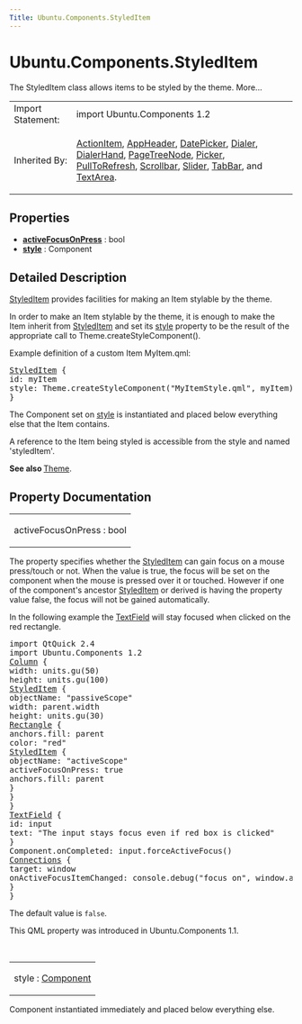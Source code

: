 ```yaml
---
Title: Ubuntu.Components.StyledItem
---
```


# Ubuntu.Components.StyledItem

<span class="subtitle"></span>
<!-- $$$StyledItem-brief -->
<p>The StyledItem class allows items to be styled by the theme. More...</p>
<!-- @@@StyledItem -->
<table class="alignedsummary">
<tr><td class="memItemLeft rightAlign topAlign"> Import Statement:</td><td class="memItemRight bottomAlign"> import Ubuntu.Components 1.2</td></tr><tr><td class="memItemLeft rightAlign topAlign"> Inherited By:</td><td class="memItemRight bottomAlign"> <p><a href="Ubuntu.Components.ActionItem.md">ActionItem</a>, <a href="https://developer.ubuntu.comapps/qml/sdk-15.04/Ubuntu.Components.AppHeader/">AppHeader</a>, <a href="Ubuntu.Components.Pickers.DatePicker.md">DatePicker</a>, <a href="Ubuntu.Components.Pickers.Dialer.md">Dialer</a>, <a href="Ubuntu.Components.Pickers.DialerHand.md">DialerHand</a>, <a href="https://developer.ubuntu.comapps/qml/sdk-15.04/Ubuntu.Components.PageTreeNode/">PageTreeNode</a>, <a href="Ubuntu.Components.Pickers.Picker.md">Picker</a>, <a href="Ubuntu.Components.PullToRefresh.md">PullToRefresh</a>, <a href="Ubuntu.Components.Scrollbar.md">Scrollbar</a>, <a href="Ubuntu.Components.Slider.md">Slider</a>, <a href="Ubuntu.Components.TabBar.md">TabBar</a>, and <a href="Ubuntu.Components.TextArea.md">TextArea</a>.</p>
</td></tr></table><ul>
</ul>
<h2 id="properties">Properties</h2>
<ul>
<li class="fn"><b><b><a href="#activeFocusOnPress-prop">activeFocusOnPress</a></b></b> : bool</li>
<li class="fn"><b><b><a href="#style-prop">style</a></b></b> : Component</li>
</ul>
<!-- $$$StyledItem-description -->
<h2 id="details">Detailed Description</h2>
</p>
<p><a href="index.html">StyledItem</a> provides facilities for making an Item stylable by the theme.</p>
<p>In order to make an Item stylable by the theme, it is enough to make the Item inherit from <a href="index.html">StyledItem</a> and set its <a href="#style-prop">style</a> property to be the result of the appropriate call to Theme.createStyleComponent().</p>
<p>Example definition of a custom Item MyItem.qml:</p>
<pre class="qml"><span class="type"><a href="index.html">StyledItem</a></span> {
<span class="name">id</span>: <span class="name">myItem</span>
<span class="name">style</span>: <span class="name">Theme</span>.<span class="name">createStyleComponent</span>(<span class="string">&quot;MyItemStyle.qml&quot;</span>, <span class="name">myItem</span>)
}</pre>
<p>The Component set on <a href="#style-prop">style</a> is instantiated and placed below everything else that the Item contains.</p>
<p>A reference to the Item being styled is accessible from the style and named 'styledItem'.</p>
<p><b>See also </b><a href="Ubuntu.Components.Theme.md">Theme</a>.</p>
<!-- @@@StyledItem -->
<h2>Property Documentation</h2>
<!-- $$$activeFocusOnPress -->
<table class="qmlname"><tr valign="top" id="activeFocusOnPress-prop"><td class="tblQmlPropNode"><p><span class="name">activeFocusOnPress</span> : <span class="type">bool</span></p></td></tr></table><p>The property specifies whether the <a href="index.html">StyledItem</a> can gain focus on a mouse press/touch or not. When the value is true, the focus will be set on the component when the mouse is pressed over it or touched. However if one of the component's ancestor <a href="index.html">StyledItem</a> or derived is having the property value false, the focus will not be gained automatically.</p>
<p>In the following example the <a href="Ubuntu.Components.TextField.md">TextField</a> will stay focused when clicked on the red rectangle.</p>
<pre class="qml">import QtQuick 2.4
import Ubuntu.Components 1.2
<span class="type"><a href="../sdk-14.10/QtQuick.Column.md">Column</a></span> {
<span class="name">width</span>: <span class="name">units</span>.<span class="name">gu</span>(<span class="number">50</span>)
<span class="name">height</span>: <span class="name">units</span>.<span class="name">gu</span>(<span class="number">100</span>)
<span class="type"><a href="index.html">StyledItem</a></span> {
<span class="name">objectName</span>: <span class="string">&quot;passiveScope&quot;</span>
<span class="name">width</span>: <span class="name">parent</span>.<span class="name">width</span>
<span class="name">height</span>: <span class="name">units</span>.<span class="name">gu</span>(<span class="number">30</span>)
<span class="type"><a href="../sdk-14.10/QtQuick.Rectangle.md">Rectangle</a></span> {
<span class="name">anchors</span>.fill: <span class="name">parent</span>
<span class="name">color</span>: <span class="string">&quot;red&quot;</span>
<span class="type"><a href="index.html">StyledItem</a></span> {
<span class="name">objectName</span>: <span class="string">&quot;activeScope&quot;</span>
<span class="name">activeFocusOnPress</span>: <span class="number">true</span>
<span class="name">anchors</span>.fill: <span class="name">parent</span>
}
}
}
<span class="type"><a href="Ubuntu.Components.TextField.md">TextField</a></span> {
<span class="name">id</span>: <span class="name">input</span>
<span class="name">text</span>: <span class="string">&quot;The input stays focus even if red box is clicked&quot;</span>
}
<span class="name">Component</span>.onCompleted: <span class="name">input</span>.<span class="name">forceActiveFocus</span>()
<span class="type"><a href="../sdk-14.10/QtQml.Connections.md">Connections</a></span> {
<span class="name">target</span>: <span class="name">window</span>
<span class="name">onActiveFocusItemChanged</span>: <span class="name">console</span>.<span class="name">debug</span>(<span class="string">&quot;focus on&quot;</span>, <span class="name">window</span>.<span class="name">activeFocusItem</span>)
}
}</pre>
<p>The default value is <code>false</code>.</p>
<p>This QML property was introduced in  Ubuntu.Components 1.1.</p>
<!-- @@@activeFocusOnPress -->
<br/>
<!-- $$$style -->
<table class="qmlname"><tr valign="top" id="style-prop"><td class="tblQmlPropNode"><p><span class="name">style</span> : <span class="type"><a href="../sdk-14.10/QtQml.Component.md">Component</a></span></p></td></tr></table><p>Component instantiated immediately and placed below everything else.</p>
<!-- @@@style -->
<br/>
